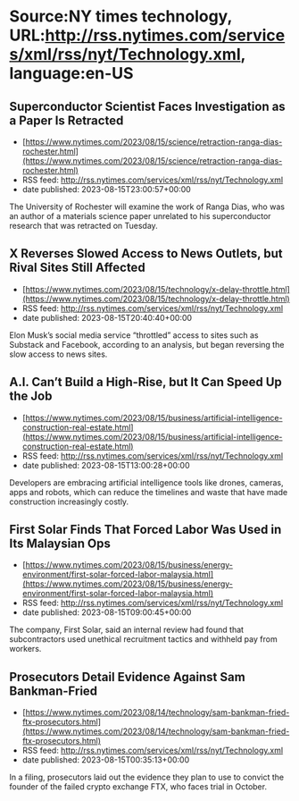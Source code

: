 # Source:NY times technology, URL:http://rss.nytimes.com/services/xml/rss/nyt/Technology.xml, language:en-US

## Superconductor Scientist Faces Investigation as a Paper Is Retracted
 - [https://www.nytimes.com/2023/08/15/science/retraction-ranga-dias-rochester.html](https://www.nytimes.com/2023/08/15/science/retraction-ranga-dias-rochester.html)
 - RSS feed: http://rss.nytimes.com/services/xml/rss/nyt/Technology.xml
 - date published: 2023-08-15T23:00:57+00:00

The University of Rochester will examine the work of Ranga Dias, who was an author of a materials science paper unrelated to his superconductor research that was retracted on Tuesday.

## X Reverses Slowed Access to News Outlets, but Rival Sites Still Affected
 - [https://www.nytimes.com/2023/08/15/technology/x-delay-throttle.html](https://www.nytimes.com/2023/08/15/technology/x-delay-throttle.html)
 - RSS feed: http://rss.nytimes.com/services/xml/rss/nyt/Technology.xml
 - date published: 2023-08-15T20:40:40+00:00

Elon Musk’s social media service “throttled” access to sites such as Substack and Facebook, according to an analysis, but began reversing the slow access to news sites.

## A.I. Can’t Build a High-Rise, but It Can Speed Up the Job
 - [https://www.nytimes.com/2023/08/15/business/artificial-intelligence-construction-real-estate.html](https://www.nytimes.com/2023/08/15/business/artificial-intelligence-construction-real-estate.html)
 - RSS feed: http://rss.nytimes.com/services/xml/rss/nyt/Technology.xml
 - date published: 2023-08-15T13:00:28+00:00

Developers are embracing artificial intelligence tools like drones, cameras, apps and robots, which can reduce the timelines and waste that have made construction increasingly costly.

## First Solar Finds That Forced Labor Was Used in Its Malaysian Ops
 - [https://www.nytimes.com/2023/08/15/business/energy-environment/first-solar-forced-labor-malaysia.html](https://www.nytimes.com/2023/08/15/business/energy-environment/first-solar-forced-labor-malaysia.html)
 - RSS feed: http://rss.nytimes.com/services/xml/rss/nyt/Technology.xml
 - date published: 2023-08-15T09:00:45+00:00

The company, First Solar, said an internal review had found that subcontractors used unethical recruitment tactics and withheld pay from workers.

## Prosecutors Detail Evidence Against Sam Bankman-Fried
 - [https://www.nytimes.com/2023/08/14/technology/sam-bankman-fried-ftx-prosecutors.html](https://www.nytimes.com/2023/08/14/technology/sam-bankman-fried-ftx-prosecutors.html)
 - RSS feed: http://rss.nytimes.com/services/xml/rss/nyt/Technology.xml
 - date published: 2023-08-15T00:35:13+00:00

In a filing, prosecutors laid out the evidence they plan to use to convict the founder of the failed crypto exchange FTX, who faces trial in October.

